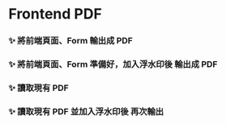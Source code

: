 # Frontend PDF

### ✨ 將前端頁面、Form 輸出成 PDF

### ✨ 將前端頁面、Form 準備好，加入浮水印後 輸出成 PDF

### ✨ 讀取現有 PDF 

### ✨ 讀取現有 PDF 並加入浮水印後 再次輸出
